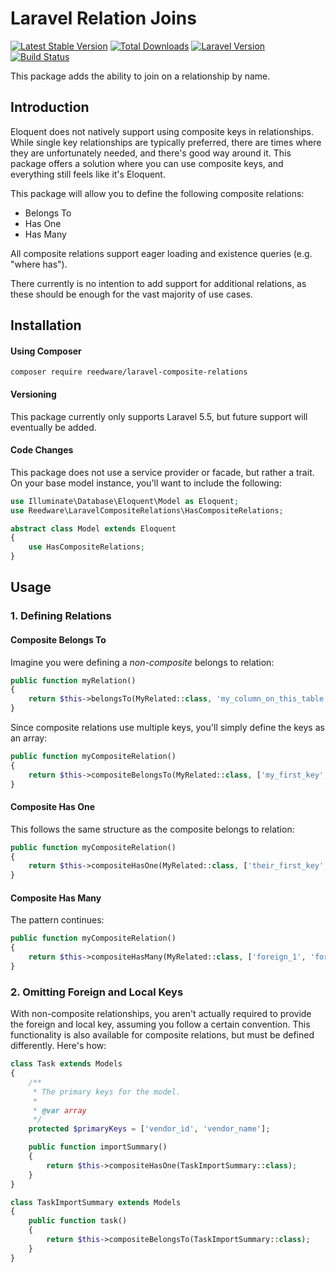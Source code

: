 # Laravel Relation Joins

[![Latest Stable Version](https://poser.pugx.org/reedware/laravel-composite-relations/v)](//packagist.org/packages/reedware/laravel-composite-relations)
[![Total Downloads](https://poser.pugx.org/reedware/laravel-composite-relations/downloads)](//packagist.org/packages/reedware/laravel-composite-relations)
[![Laravel Version](https://img.shields.io/badge/Laravel-5.5%2B-blue)](https://laravel.com/)
[![Build Status](https://travis-ci.com/tylernathanreed/laravel-composite-relations.svg?branch=master)](https://travis-ci.com/tylernathanreed/laravel-composite-relations)

This package adds the ability to join on a relationship by name.

## Introduction

Eloquent does not natively support using composite keys in relationships. While single key relationships are typically preferred, there are times where they are unfortunately needed, and there's good way around it. This package offers a solution where you can use composite keys, and everything still feels like it's Eloquent.

This package will allow you to define the following composite relations:
* Belongs To
* Has One
* Has Many

All composite relations support eager loading and existence queries (e.g. "where has").

There currently is no intention to add support for additional relations, as these should be enough for the vast majority of use cases.

## Installation

#### Using Composer

```
composer require reedware/laravel-composite-relations
```

#### Versioning

This package currently only supports Laravel 5.5, but future support will eventually be added.

#### Code Changes

This package does not use a service provider or facade, but rather a trait. On your base model instance, you'll want to include the following:

```php
use Illuminate\Database\Eloquent\Model as Eloquent;
use Reedware\LaravelCompositeRelations\HasCompositeRelations;

abstract class Model extends Eloquent
{
    use HasCompositeRelations;
}
```

## Usage

### 1. Defining Relations

#### Composite Belongs To

Imagine you were defining a *non-composite* belongs to relation:

```php
public function myRelation()
{
    return $this->belongsTo(MyRelated::class, 'my_column_on_this_table', 'my_column_on_the_other_table');
}
```

Since composite relations use multiple keys, you'll simply define the keys as an array:

```php
public function myCompositeRelation()
{
    return $this->compositeBelongsTo(MyRelated::class, ['my_first_key', 'my_second_key'], ['their_first_key', 'their_second_key']);
}
```

#### Composite Has One

This follows the same structure as the composite belongs to relation:

```php
public function myCompositeRelation()
{
    return $this->compositeHasOne(MyRelated::class, ['their_first_key', 'their_second_key'], ['my_first_key', 'my_second_key']);
}
```

#### Composite Has Many

The pattern continues:

```php
public function myCompositeRelation()
{
    return $this->compositeHasMany(MyRelated::class, ['foreign_1', 'foreign_2'], ['local_1', 'local_2']);
}
```

### 2. Omitting Foreign and Local Keys

With non-composite relationships, you aren't actually required to provide the foreign and local key, assuming you follow a certain convention. This functionality is also available for composite relations, but must be defined differently. Here's how:

```php
class Task extends Models
{
    /**
     * The primary keys for the model.
     *
     * @var array
     */
    protected $primaryKeys = ['vendor_id', 'vendor_name'];

    public function importSummary()
    {
        return $this->compositeHasOne(TaskImportSummary::class);
    }
}

class TaskImportSummary extends Models
{
    public function task()
    {
        return $this->compositeBelongsTo(TaskImportSummary::class);
    }
}
```
